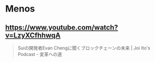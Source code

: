 # Menos

## https://www.youtube.com/watch?v=LzyXCfhhwqA

> Suiの開発者Evan Chengに聞くブロックチェーンの未来 | Joi Ito's Podcast - 変革への道 
